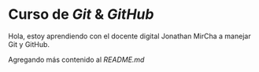 # Curso de _Git_ & _GitHub_

Hola, estoy aprendiendo con el docente digital Jonathan MirCha a manejar Git y GitHub.

Agregando más contenido al _README.md_
